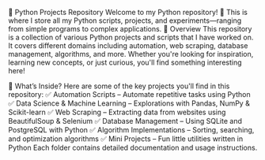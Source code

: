 🐍 Python Projects Repository
Welcome to my Python repository! 🚀 This is where I store all my Python scripts, projects, and experiments—ranging from simple programs to complex applications.
📌 Overview
This repository is a collection of various Python projects and scripts that I have worked on. It covers different domains including automation, web scraping, database management, algorithms, and more. Whether you're looking for inspiration, learning new concepts, or just curious, you'll find something interesting here!

🚀 What’s Inside?
Here are some of the key projects you'll find in this repository:
✅ Automation Scripts – Automate repetitive tasks using Python
✅ Data Science & Machine Learning – Explorations with Pandas, NumPy & Scikit-learn
✅ Web Scraping – Extracting data from websites using BeautifulSoup & Selenium
✅ Database Management – Using SQLite and PostgreSQL with Python
✅ Algorithm Implementations – Sorting, searching, and optimization algorithms
✅ Mini Projects – Fun little utilities written in Python
Each folder contains detailed documentation and usage instructions.
